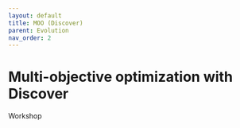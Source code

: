```yaml
---
layout: default
title: MOO (Discover)
parent: Evolution
nav_order: 2
---
```


# Multi-objective optimization with Discover

Workshop